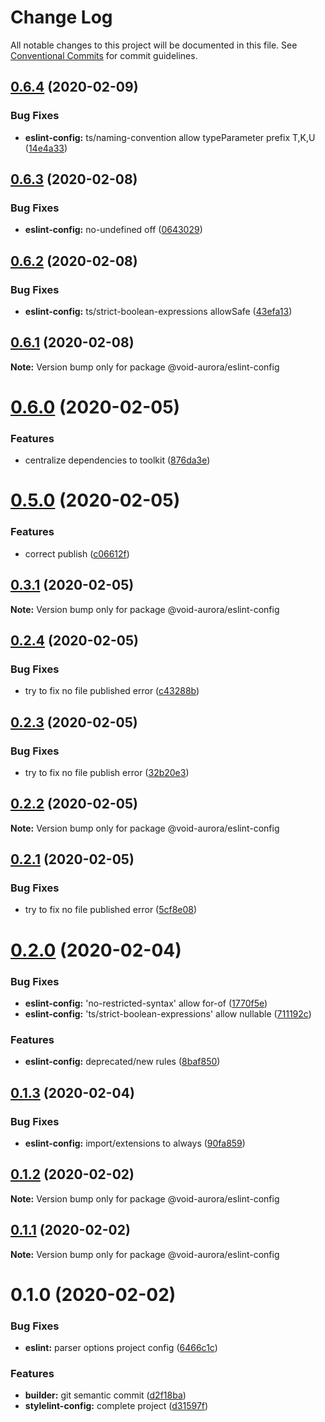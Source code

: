 # Change Log

All notable changes to this project will be documented in this file.
See [Conventional Commits](https://conventionalcommits.org) for commit guidelines.

## [0.6.4](https://github.com/void-aurora/toolkit/compare/@void-aurora/eslint-config@0.6.3...@void-aurora/eslint-config@0.6.4) (2020-02-09)

### Bug Fixes

- **eslint-config:** ts/naming-convention allow typeParameter prefix T,K,U ([14e4a33](https://github.com/void-aurora/toolkit/commit/14e4a33060a0b0e3b5b28c81612ecc92e092c67e))

## [0.6.3](https://github.com/void-aurora/toolkit/compare/@void-aurora/eslint-config@0.6.2...@void-aurora/eslint-config@0.6.3) (2020-02-08)

### Bug Fixes

- **eslint-config:** no-undefined off ([0643029](https://github.com/void-aurora/toolkit/commit/06430294dec911ff99d2f5ac61d51032a28a6d96))

## [0.6.2](https://github.com/void-aurora/toolkit/compare/@void-aurora/eslint-config@0.6.1...@void-aurora/eslint-config@0.6.2) (2020-02-08)

### Bug Fixes

- **eslint-config:** ts/strict-boolean-expressions allowSafe ([43efa13](https://github.com/void-aurora/toolkit/commit/43efa13b857b8a4de2a0bd6500bdda2182a0b047))

## [0.6.1](https://github.com/void-aurora/toolkit/compare/@void-aurora/eslint-config@0.6.0...@void-aurora/eslint-config@0.6.1) (2020-02-08)

**Note:** Version bump only for package @void-aurora/eslint-config

# [0.6.0](https://github.com/void-aurora/toolkit/compare/@void-aurora/eslint-config@0.5.0...@void-aurora/eslint-config@0.6.0) (2020-02-05)

### Features

- centralize dependencies to toolkit ([876da3e](https://github.com/void-aurora/toolkit/commit/876da3edba748c65b16b64faf5041a29c90d4a69))

# [0.5.0](https://github.com/void-aurora/toolkit/compare/@void-aurora/eslint-config@0.3.1...@void-aurora/eslint-config@0.5.0) (2020-02-05)

### Features

- correct publish ([c06612f](https://github.com/void-aurora/toolkit/commit/c06612f414169f8855f95f1e5419967680073e26))

## [0.3.1](https://github.com/void-aurora/toolkit/compare/@void-aurora/eslint-config@0.2.4...@void-aurora/eslint-config@0.3.1) (2020-02-05)

**Note:** Version bump only for package @void-aurora/eslint-config

## [0.2.4](https://github.com/void-aurora/toolkit/compare/@void-aurora/eslint-config@0.2.3...@void-aurora/eslint-config@0.2.4) (2020-02-05)

### Bug Fixes

- try to fix no file published error ([c43288b](https://github.com/void-aurora/toolkit/commit/c43288baa254be34b75640e0f65653c538b95e97))

## [0.2.3](https://github.com/void-aurora/toolkit/compare/@void-aurora/eslint-config@0.2.2...@void-aurora/eslint-config@0.2.3) (2020-02-05)

### Bug Fixes

- try to fix no file publish error ([32b20e3](https://github.com/void-aurora/toolkit/commit/32b20e39d8c80d961931424c061f2d49527d9259))

## [0.2.2](https://github.com/void-aurora/toolkit/compare/@void-aurora/eslint-config@0.2.1...@void-aurora/eslint-config@0.2.2) (2020-02-05)

**Note:** Version bump only for package @void-aurora/eslint-config

## [0.2.1](https://github.com/void-aurora/toolkit/compare/@void-aurora/eslint-config@0.2.0...@void-aurora/eslint-config@0.2.1) (2020-02-05)

### Bug Fixes

- try to fix no file published error ([5cf8e08](https://github.com/void-aurora/toolkit/commit/5cf8e08286ccb149578dcf9833400cae61a9c535))

# [0.2.0](https://github.com/void-aurora/toolkit/compare/@void-aurora/eslint-config@0.1.3...@void-aurora/eslint-config@0.2.0) (2020-02-04)

### Bug Fixes

- **eslint-config:** 'no-restricted-syntax' allow for-of ([1770f5e](https://github.com/void-aurora/toolkit/commit/1770f5ee73e9a4701229106d76e6c5842d0ffbce))
- **eslint-config:** 'ts/strict-boolean-expressions' allow nullable ([711192c](https://github.com/void-aurora/toolkit/commit/711192c6ae8b37441d7bda6f7d0376fc3130249e))

### Features

- **eslint-config:** deprecated/new rules ([8baf850](https://github.com/void-aurora/toolkit/commit/8baf8509f331b725244da37575629bb686058a57))

## [0.1.3](https://github.com/void-aurora/toolkit/compare/@void-aurora/eslint-config@0.1.2...@void-aurora/eslint-config@0.1.3) (2020-02-04)

### Bug Fixes

- **eslint-config:** import/extensions to always ([90fa859](https://github.com/void-aurora/toolkit/commit/90fa8591afcceaca0b4e763550742915717e5246))

## [0.1.2](https://github.com/void-aurora/toolkit/compare/@void-aurora/eslint-config@0.1.1...@void-aurora/eslint-config@0.1.2) (2020-02-02)

**Note:** Version bump only for package @void-aurora/eslint-config

## [0.1.1](https://github.com/void-aurora/toolkit/compare/@void-aurora/eslint-config@0.1.0...@void-aurora/eslint-config@0.1.1) (2020-02-02)

**Note:** Version bump only for package @void-aurora/eslint-config

# 0.1.0 (2020-02-02)

### Bug Fixes

- **eslint:** parser options project config ([6466c1c](https://github.com/void-aurora/toolkit/commit/6466c1c7b53f4049a3e7686f714500427cee496c))

### Features

- **builder:** git semantic commit ([d2f18ba](https://github.com/void-aurora/toolkit/commit/d2f18baaab06c287ea1ca2e83774d5fb3d88eda7))
- **stylelint-config:** complete project ([d31597f](https://github.com/void-aurora/toolkit/commit/d31597f8d7fd07c52dfd81b7809ee155bfdf1499))
